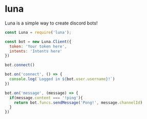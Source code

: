 # luna
Luna is a simple way to create discord bots!
```js
const Luna = require('luna');

const bot = new Luna.Client({
  token: 'Your token here',
  intents: 'Intents here'
})

bot.connect()

bot.on('connect', () => {
  console.log(`Logged in ${bot.user.username}!`)
})

bot.on('message', (message) => {
  if(message.content === '!ping'){
    return bot.funcs.sendMessage('Pong!', message.channelId)
  }
})
```
